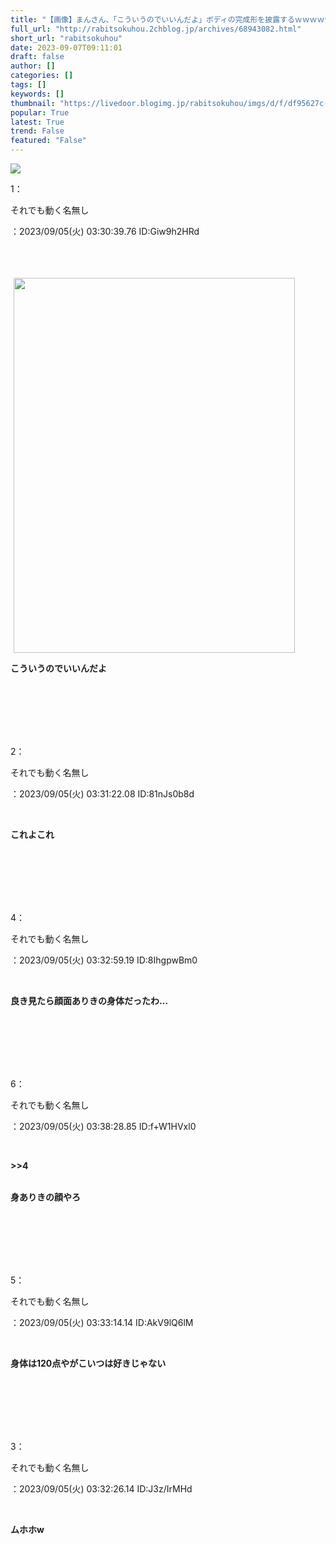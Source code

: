 ```yaml
---
title: "【画像】まんさん、「こういうのでいいんだよ」ボディの完成形を披露するｗｗｗｗｗｗｗｗｗｗｗ｜ラビット速報"
full_url: "http://rabitsokuhou.2chblog.jp/archives/68943082.html"
short_url: "rabitsokuhou"
date: 2023-09-07T09:11:01
draft: false
author: []
categories: []
tags: []
keywords: []
thumbnail: "https://livedoor.blogimg.jp/rabitsokuhou/imgs/d/f/df95627c-s.jpg"
popular: True
latest: True
trend: False
featured: "False"
---
```


![](https://livedoor.blogimg.jp/rabitsokuhou/imgs/d/f/df95627c-s.jpg)

<div><p id="ad_rs" class="ad_rs_c"></p><p>1：<p>それでも動く名無し</p>：2023/09/05(火) 03:30:39.76 ID:Giw9h2HRd</p> <br><b> <span><br> <br> <a rel="nofollow" target="_blank" href="https://livedoor.blogimg.jp/rabitsokuhou/imgs/d/f/df95627c.jpg"><img class="pict" hspace="5" border="0" height="600" width="450" src="https://livedoor.blogimg.jp/rabitsokuhou/imgs/d/f/df95627c-s.jpg"></a><p>こういうのでいいんだよ</p></span></b><br><br><br><br><br><p>2：<p>それでも動く名無し</p>：2023/09/05(火) 03:31:22.08 ID:81nJs0b8d</p> <br><b> <p><p>これよこれ</p></p> </b><br><br><br><br><br><a name="more"></a><p>4：<p>それでも動く名無し</p>：2023/09/05(火) 03:32:59.19 ID:8IhgpwBm0</p> <br><b> <p>良き見たら顔面ありきの身体だったわ…</p> </b><br><br><br><br><br><p>6：<p>それでも動く名無し</p>：2023/09/05(火) 03:38:28.85 ID:f+W1HVxl0</p> <br><b> <p><p>>>4</p> <br> 身ありきの顔やろ</p> </b><br><br><br><br><br><p>5：<p>それでも動く名無し</p>：2023/09/05(火) 03:33:14.14 ID:AkV9lQ6lM</p> <br><b> <p>身体は120点やがこいつは好きじゃない</p> </b><br><br><br><br><br><p>3：<p>それでも動く名無し</p>：2023/09/05(火) 03:32:26.14 ID:J3z/IrMHd</p> <br><b> <p><p>ムホホw</p></p> </b><br><br><br><br><br><br><p id="ad2"></p> </div>